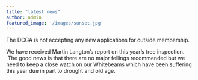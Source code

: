 ```yaml
---
title: "latest news"
author: admin
featured_image: '/images/sunset.jpg'
---
```

The DCGA is not accepting any new applications for outside membership.

We have received Martin Langton’s report on this year’s tree inspection.  The good news is that there are no major fellings recommended but we need to keep a close watch on our Whitebeams which have been suffering this year due in part to drought and old age.